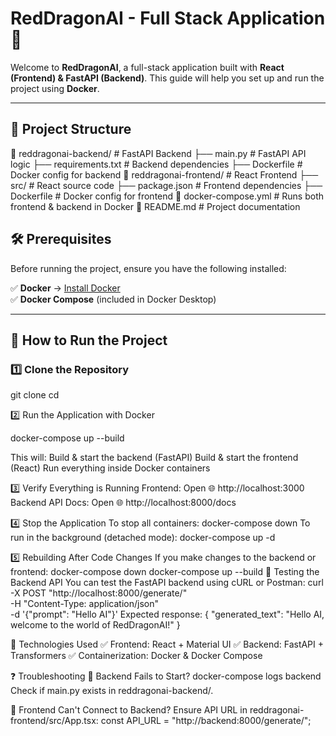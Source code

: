 # RedDragonAI - Full Stack Application 🚀

Welcome to **RedDragonAI**, a full-stack application built with **React (Frontend) & FastAPI (Backend)**. This guide will help you set up and run the project using **Docker**.

---

## 📂 **Project Structure**
📁 reddragonai-backend/ # FastAPI Backend ├── main.py # FastAPI API logic ├── requirements.txt # Backend dependencies ├── Dockerfile # Docker config for backend 📁 reddragonai-frontend/ # React Frontend ├── src/ # React source code ├── package.json # Frontend dependencies ├── Dockerfile # Docker config for frontend 📄 docker-compose.yml # Runs both frontend & backend in Docker 📄 README.md # Project documentation


## 🛠 **Prerequisites**
Before running the project, ensure you have the following installed:

✅ **Docker** → [Install Docker](https://www.docker.com/get-started)  
✅ **Docker Compose** (included in Docker Desktop)

---

## 🚀 **How to Run the Project**
### 1️⃣ **Clone the Repository**
git clone <your-repository-url>
cd <your-project-folder>

2️⃣ Run the Application with Docker

docker-compose up --build

This will:
Build & start the backend (FastAPI)
Build & start the frontend (React)
Run everything inside Docker containers

3️⃣ Verify Everything is Running
Frontend: Open 🌐 http://localhost:3000
Backend API Docs: Open 🌐 http://localhost:8000/docs

4️⃣ Stop the Application
To stop all containers:
docker-compose down
To run in the background (detached mode):
docker-compose up -d

5️⃣ Rebuilding After Code Changes
If you make changes to the backend or frontend:
docker-compose down
docker-compose up --build
🎯 Testing the Backend API
You can test the FastAPI backend using cURL or Postman:
curl -X POST "http://localhost:8000/generate/" \
     -H "Content-Type: application/json" \
     -d '{"prompt": "Hello AI"}'
Expected response:
{
  "generated_text": "Hello AI, welcome to the world of RedDragonAI!"
}

🎨 Technologies Used
✅ Frontend: React + Material UI
✅ Backend: FastAPI + Transformers
✅ Containerization: Docker & Docker Compose

❓ Troubleshooting
🔹 Backend Fails to Start?
docker-compose logs backend
Check if main.py exists in reddragonai-backend/.

🔹 Frontend Can't Connect to Backend?
Ensure API URL in reddragonai-frontend/src/App.tsx:
const API_URL = "http://backend:8000/generate/";
